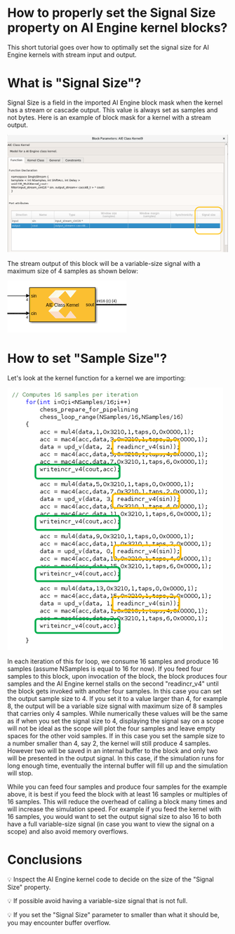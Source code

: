 # How to properly set the Signal Size property on AI Engine kernel blocks?

This short tutorial goes over how to optimally set the signal size for AI Engine kernels with stream input and output. 

# What is "Signal Size"?

Signal Size is a field in the imported AI Engine block mask when the kernel has a stream or cascade output. 
This value is always set as samples and not bytes. Here is an example of  block mask for a kernel with a stream output.

![](images/mask.png)

The stream output of this block will be a variable-size signal with a maximum size of 4 samples as shown below:

![](images/block_with_output_stream.png)

# How to set "Sample Size"?

Let's look at the kernel function for a kernel we are importing:

![](images/kernel.png)

In each iteration of this for loop, we consume 16 samples and produce 16 samples (assume NSamples is equal to 16 for now). 
If you feed four samples to this block, upon invocation of the block, the block produces four samples and the AI Engine kernel stalls on the second "readincr_v4" until the block gets invoked with another four samples. In this case you can set the output sample size to 4. If you set it to a value larger than 4, for example 8, the output will be a variable size signal with maximum size of 8 samples that carries only 4 samples. While numerically these values will be the same as if when you set the signal size to 4, displaying the signal say on a scope will not be ideal as the scope will plot the four samples and leave empty spaces for the other void samples. If in this case you set the sample size to a number smaller than 4, say 2, the kernel will still produce 4 samples. 
However two will be saved in an internal buffer to the block and only two will be presented in the output signal. 
In this case, if the simulation runs for long enough time, eventually the internal buffer will fill up and the simulation will stop.

While you can feed four samples and produce four samples for the example above, it is best if you feed the block with at least 16 samples or multiples of 16 samples. 
This will reduce the overhead of calling a block many times and will increase the simulation speed. 
For example if you feed the kernel with 16 samples, you would want to set the output signal size to also 16 to both have a full variable-size signal 
(in case you want to view the signal on a scope) and also avoid memory overflows. 

# Conclusions
:bulb: Inspect the AI Engine kernel code to decide on the size of the "Signal Size" property.

:bulb: If possible avoid having a variable-size signal that is not full.

:bulb: If you set the "Signal Size" parameter to smaller than what it should be, you may encounter buffer overflow. 

